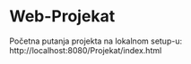 # Web-Projekat
Početna putanja projekta na lokalnom setup-u:
http://localhost:8080/Projekat/index.html